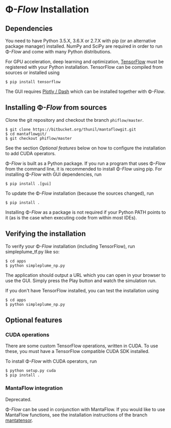 # Φ-*Flow* Installation

## Dependencies

You need to have Python 3.5.X, 3.6.X or 2.7.X with pip (or an alternative package manager) installed.
NumPy and SciPy are required in order to run Φ-*Flow* and come with many Python distributions.

For GPU acceleration, deep learning and optimization, [TensorFlow](https://www.tensorflow.org/install/) must be registered with your Python installation.
TensorFlow can be compiled from sources or installed using

```
$ pip install tensorflow
```

The GUI requires [Plotly / Dash](https://dash.plot.ly/installation) which can be installed together with Φ-*Flow*.


## Installing Φ-*Flow* from sources

Clone the git repository and checkout the branch `phiflow/master`.

```
$ git clone https://bitbucket.org/thunil/mantaflowgit.git
$ cd mantaflowgit/
$ git checkout phiflow/master
```

See the section *Optional features* below on how to configure the installation to add CUDA operators.

Φ-*Flow* is built as a Python package.
If you run a program that uses Φ-*Flow* from the command line, it is recommended to install Φ-*Flow* using pip.
For installing Φ-*Flow* with GUI dependencies, run
```
$ pip install .[gui]
```

To update the Φ-*Flow* installation (because the sources changed), run
```
$ pip install .
```

Installing Φ-*Flow* as a package is not required if your Python PATH points to it (as is the case when executing code from within most IDEs).


## Verifying the installation

To verify your Φ-*Flow* installation (including TensorFlow), run simpleplume_tf.py like so:
```
$ cd apps
$ python simpleplume_np.py
```

The application should output a URL which you can open in your browser to use the GUI.
Simply press the Play button and watch the simulation run.

If you don't have TensorFlow installed, you can test the installation using
```
$ cd apps
$ python simpleplume_np.py
```


## Optional features

### CUDA operations

There are some custom TensorFlow operations, written in CUDA.
To use these, you must have a TensorFlow compatible CUDA SDK installed.

To install Φ-*Flow* with CUDA operators, run
```
$ python setup.py cuda
$ pip install .
```

### MantaFlow integration

Deprecated.

Φ-*Flow* can be used in conjunction with MantaFlow.
If you would like to use MantaFlow functions, see the installation instructions of the branch [mantatensor](https://bitbucket.org/thunil/mantaflowgit/src/mantatensor/).
